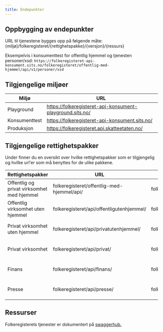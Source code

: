 ```yaml
---
title: Endepunkter
---
```


## Oppbygging av endepunkter
URL til tjenestene bygges opp på følgende måte: 
{miljø}/folkeregisteret/{rettighetspakke}/{versjon}/{ressurs}

Eksempelvis i konsumenttest for offentlig hjemmel og tjenesten personer/xsd:
`https://folkeregisteret-api-konsument.sits.no/folkeregisteret/offentlig-med-hjemmel/api/v1/personer/xsd `

## Tilgjengelige miljøer


| Miljø | URL | 
|----------|-----------------------------------------------------------|
|Playground| https://folkeregisteret-api-konsument-playground.sits.no/ |
|Konsumenttest| https://folkeregisteret-api-konsument.sits.no/ |
|Produksjon| https://folkeregisteret.api.skatteetaten.no/ |

## Tilgjengelige  rettighetspakker

Under finner du en oversikt over hvilke rettighetspakker som er tilgjengelig og hvilke url'er som må benyttes for de ulike pakkene.


| Rettighetspakker | URL | Scope | Swaggerhub |
|--------------------------------------|------------------------------------------|---------------------------------------------------------|-----------------------------------------|
|Offentlig og privat virksomhet med hjemmel|folkeregisteret/offentlig-med-hjemmel/api/|folkeregister:deling/offentligmedhjemmel|[OpenAPI Specification swaggerhub](https://app.swaggerhub.com/apis/Skatteetaten_FREG/Offentlig-med-hjemmel/)|
|Offentlig virksomhet uten hjemmel|folkeregisteret/api/offentligutenhjemmel/|folkeregister:deling/offentligutenhjemmel|[OpenAPI Specification swaggerhub](https://app.swaggerhub.com/apis/Skatteetaten_FREG/Lesemodell-offentlig-uten-taushetsbelagt/)|
|Privat virksomhet uten hjemmel| folkeregisteret/api/privatutenhjemmel/|folkeregister:deling/privatutenhjemmel|[OpenAPI Specification swaggerhub](https://app.swaggerhub.com/apis/Skatteetaten_FREG/Lesemodell-uten-taushetsbelagt/)|
|Privat virksomhet|folkeregisteret/api/privat/|folkeregister:deling/privat|[OpenAPI Specification swaggerhub](https://app.swaggerhub.com/apis/Skatteetaten_FREG/Lesemodell-uten-taushetsbelagt/)|
|Finans|folkeregisteret/api/finans/|folkeregister:deling/finans|[OpenAPI Specification swaggerhub](https://app.swaggerhub.com/apis/Skatteetaten_FREG/Lesemodell-begrenset-taushetsbelagt/)|
|Presse|folkeregisteret/api/presse/|folkeregister:deling/presse|[OpenAPI Specification swaggerhub](https://app.swaggerhub.com/apis/Skatteetaten_FREG/Lesemodell-uten-taushetsbelagt/)|

## Ressurser

Folkeregisterets tjenester er dokumentert på [swaggerhub.](https://app.swaggerhub.com/organizations/Skatteetaten_FREG) 

